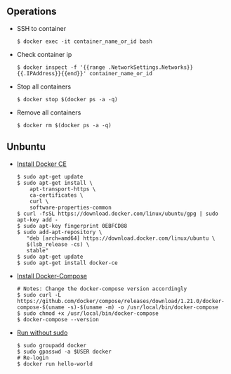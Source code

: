 ## Operations

- SSH to container

    `$ docker exec -it container_name_or_id bash`

- Check container ip

    `$ docker inspect -f '{{range .NetworkSettings.Networks}}{{.IPAddress}}{{end}}' container_name_or_id`

- Stop all containers

    `$ docker stop $(docker ps -a -q)`
    
- Remove all containers

    `$ docker rm $(docker ps -a -q)`

## Unbuntu

- [Install Docker CE](https://docs.docker.com/install/linux/docker-ce/ubuntu/#install-using-the-repository)

    ```
    $ sudo apt-get update
    $ sudo apt-get install \
        apt-transport-https \
        ca-certificates \
        curl \
        software-properties-common
    $ curl -fsSL https://download.docker.com/linux/ubuntu/gpg | sudo apt-key add -
    $ sudo apt-key fingerprint 0EBFCD88
    $ sudo add-apt-repository \
       "deb [arch=amd64] https://download.docker.com/linux/ubuntu \
       $(lsb_release -cs) \
       stable"
    $ sudo apt-get update
    $ sudo apt-get install docker-ce
    ```

- [Install Docker-Compose](https://www.digitalocean.com/community/tutorials/how-to-install-docker-compose-on-ubuntu-16-04)

    ```
    # Notes: Change the docker-compose version accordingly
    $ sudo curl -L https://github.com/docker/compose/releases/download/1.21.0/docker-compose-$(uname -s)-$(uname -m) -o /usr/local/bin/docker-compose
    $ sudo chmod +x /usr/local/bin/docker-compose
    $ docker-compose --version
    ```
    
- [Run without sudo](https://askubuntu.com/questions/477551/how-can-i-use-docker-without-sudo)

    ```
    $ sudo groupadd docker
    $ sudo gpasswd -a $USER docker
    # Re-login
    $ docker run hello-world
    ```
